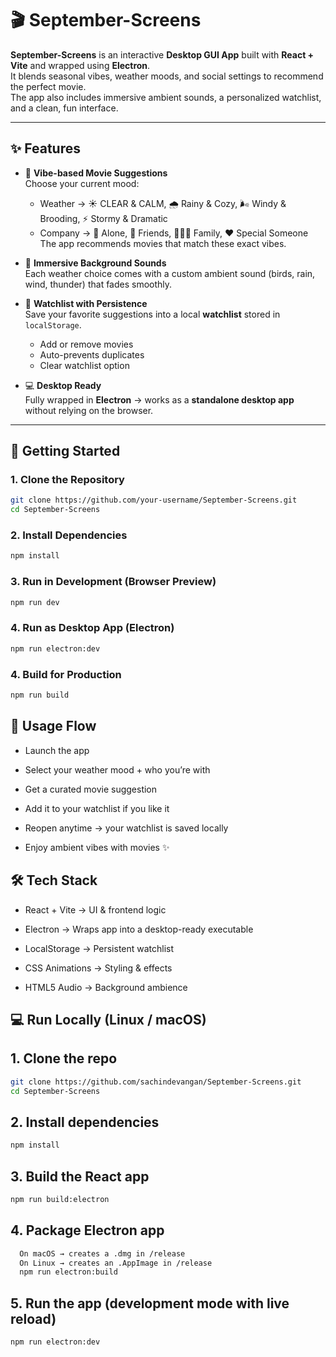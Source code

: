 # 🎬 September-Screens  

**September-Screens** is an interactive **Desktop GUI App** built with **React + Vite** and wrapped using **Electron**.  
It blends seasonal vibes, weather moods, and social settings to recommend the perfect movie.  
The app also includes immersive ambient sounds, a personalized watchlist, and a clean, fun interface.  

---

## ✨ Features  

- 🍂 **Vibe-based Movie Suggestions**  
  Choose your current mood:  
  - Weather → ☀️ CLEAR & CALM, 🌧️ Rainy & Cozy, 🌬️ Windy & Brooding, ⚡ Stormy & Dramatic  
  - Company → 👤 Alone, 👥 Friends, 👨‍👩‍👧 Family, ❤️ Special Someone  
  The app recommends movies that match these exact vibes.  

- 🎵 **Immersive Background Sounds**  
  Each weather choice comes with a custom ambient sound (birds, rain, wind, thunder) that fades smoothly.  

- 📝 **Watchlist with Persistence**  
  Save your favorite suggestions into a local **watchlist** stored in `localStorage`.  
  - Add or remove movies  
  - Auto-prevents duplicates  
  - Clear watchlist option  

- 💻 **Desktop Ready**  
  Fully wrapped in **Electron** → works as a **standalone desktop app** without relying on the browser.  

---

## 🚀 Getting Started  

### 1. Clone the Repository  
```bash
git clone https://github.com/your-username/September-Screens.git
cd September-Screens
```
### 2. Install Dependencies
```bash
npm install
```
### 3. Run in Development (Browser Preview)

```bash
npm run dev
```

### 4. Run as Desktop App (Electron)
```bash
npm run electron:dev
```

### 4. Build for Production
```bash
npm run build
```

## 📖 Usage Flow

- Launch the app

- Select your weather mood + who you’re with

- Get a curated movie suggestion

- Add it to your watchlist if you like it

- Reopen anytime → your watchlist is saved locally

- Enjoy ambient vibes with movies ✨

## 🛠️ Tech Stack

- React + Vite → UI & frontend logic

- Electron → Wraps app into a desktop-ready executable

- LocalStorage → Persistent watchlist

- CSS Animations → Styling & effects

- HTML5 Audio → Background ambience


## 💻 Run Locally (Linux / macOS)
## 1. Clone the repo
```bash
git clone https://github.com/sachindevangan/September-Screens.git
cd September-Screens
```
## 2. Install dependencies
```bash
npm install
```
## 3. Build the React app
```bash
npm run build:electron
```
## 4. Package Electron app
```bash
  On macOS → creates a .dmg in /release
  On Linux → creates an .AppImage in /release
  npm run electron:build
```
## 5. Run the app (development mode with live reload)
```bash
npm run electron:dev
```

